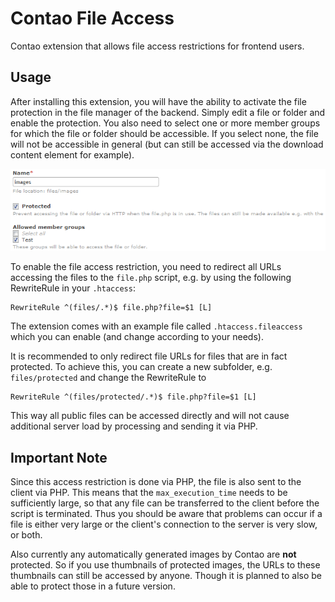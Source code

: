 Contao File Access
=====================

Contao extension that allows file access restrictions for frontend users.

## Usage

After installing this extension, you will have the ability to activate the file protection in the file manager of the backend. Simply edit a file or folder and enable the protection. You also need to select one or more member groups for which the file or folder should be accessible. If you select none, the file will not be accessible in general (but can still be accessed via the download content element for example).

![Screenshot](https://raw.githubusercontent.com/fritzmg/contao-file-access/master/screenshot.png)

To enable the file access restriction, you need to redirect all URLs accessing the files to the `file.php` script, e.g. by using the following RewriteRule in your `.htaccess`:

```
RewriteRule ^(files/.*)$ file.php?file=$1 [L]
```

The extension comes with an example file called `.htaccess.fileaccess` which you can enable (and change according to your needs).

It is recommended to only redirect file URLs for files that are in fact protected. To achieve this, you can create a new subfolder, e.g. `files/protected` and change the RewriteRule to

```
RewriteRule ^(files/protected/.*)$ file.php?file=$1 [L]
```

This way all public files can be accessed directly and will not cause additional server load by processing and sending it via PHP.

## Important Note

Since this access restriction is done via PHP, the file is also sent to the client via PHP. This means that the `max_execution_time` needs to be sufficiently large, so that any file can be transferred to the client before the script is terminated. Thus you should be aware that problems can occur if a file is either very large or the client's connection to the server is very slow, or both.

Also currently any automatically generated images by Contao are __not__ protected. So if you use thumbnails of protected images, the URLs to these thumbnails can still be accessed by anyone. Though it is planned to also be able to protect those in a future version.
